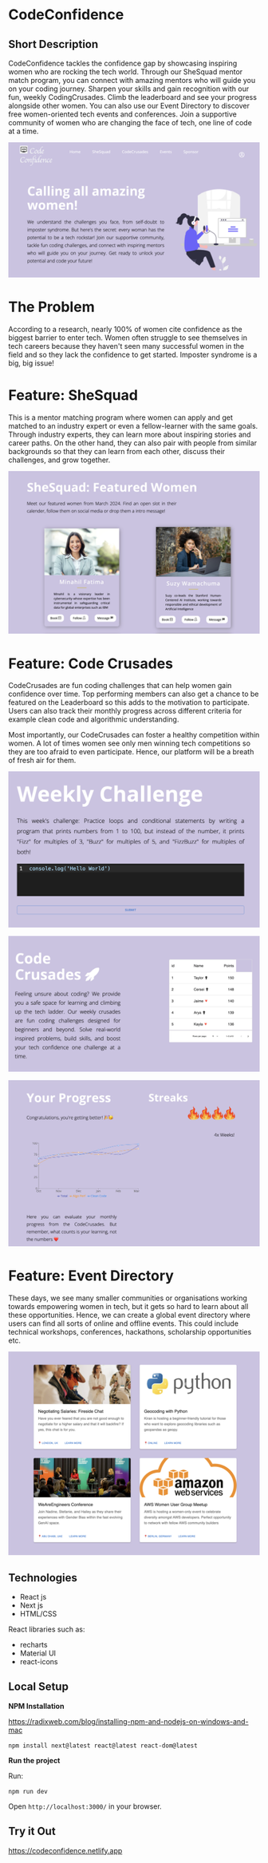 # CodeConfidence 
## Short Description

CodeConfidence tackles the confidence gap by showcasing inspiring women who are rocking the tech world. Through our SheSquad mentor match program, you can connect with amazing mentors who will guide you on your coding journey. Sharpen your skills and gain recognition with our fun, weekly CodingCrusades. Climb the leaderboard and see your progress alongside other women. You can also use our Event Directory to discover free women-oriented tech events and conferences. Join a supportive community of women who are changing the face of tech, one line of code at a time.

![landing](public/images/readme1.png)

# The Problem

According to a research, nearly 100% of women cite confidence as the biggest barrier to enter tech. Women often struggle to see themselves in tech careers because they haven't seen many successful women in the field and so they lack the confidence to get started. Imposter syndrome is a big, big issue!

# Feature: SheSquad

This is a mentor matching program where women can apply and get matched to an industry expert or even a fellow-learner with the same goals. Through industry experts, they can learn more about inspiring stories and career paths. On the other hand, they can also pair with people from similar backgrounds so that they can learn from each other, discuss their challenges, and grow together.

![shesquad](public/images/readme2.png)

# Feature: Code Crusades

CodeCrusades are fun coding challenges that can help women gain confidence over time. Top performing members can also get a chance to be featured on the Leaderboard so this adds to the motivation to participate. Users can also track their monthly progress across different criteria for example clean code and algorithmic understanding. 

Most importantly, our CodeCrusades can foster a healthy competition within women. A lot of times women see only men winning tech competitions so they are too afraid to even participate. Hence, our platform will be a breath of fresh air for them. 

![codecrusades](public/images/readme3.png)

![weekly](public/images/readme4.png)

![progress](public/images/readme5.png)

# Feature: Event Directory

These days, we see many smaller communities or organisations working towards empowering women in tech, but it gets so hard to learn about all these opportunities. Hence, we can create a global event directory where users can find all sorts of online and offline events. This could include technical workshops, conferences, hackathons, scholarship opportunities etc.

![events](public/images/readme6.png)

## Technologies 

* React js
* Next js
* HTML/CSS

React libraries such as:

* recharts
* Material UI
* react-icons

## Local Setup

**NPM Installation**

https://radixweb.com/blog/installing-npm-and-nodejs-on-windows-and-mac
```
npm install next@latest react@latest react-dom@latest
```
**Run the project**

Run:
```
npm run dev
```

Open ```http://localhost:3000/``` in your browser.

## Try it Out

https://codeconfidence.netlify.app
